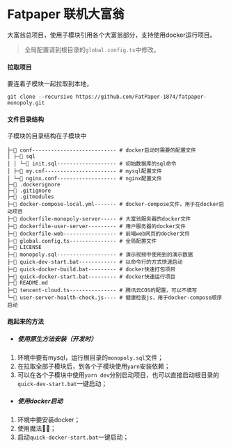Fatpaper 联机大富翁
=====

大富翁总项目，使用子模块引用各个大富翁部分，支持使用docker运行项目。
>全局配置请到根目录的`global.config.ts`中修改。

#### 拉取项目
要连着子模块一起拉取到本地，
```
git clone --recursive https://github.com/FatPaper-1874/fatpaper-monopoly.git
```
#### 文件目录结构
子模块的目录结构在子模块中
```
├─📁 conf--------------------------- # docker启动时需要的配置文件
│ ├─📁 sql
│ │ └─📄 init.sql------------------- # 初始数据库的sql命令
│ ├─📄 my.cnf----------------------- # mysql配置文件
│ └─📄 nginx.conf------------------- # nginx配置文件
├─📄 .dockerignore
├─📄 .gitignore
├─📄 .gitmodules
├─📄 docker-compose-local.yml------- # docker-compose文件，用于在docker启动项目
├─📄 dockerfile-monopoly-server----- # 大富翁服务器的docker文件
├─📄 dockerfile-user-server--------- # 用户服务器的docker文件
├─📄 dockerfile-web----------------- # 前端web网页的docker文件
├─📄 global.config.ts--------------- # 全局配置文件
├─📄 LICENSE
├─📄 monopoly.sql------------------- # 演示视频中使用到的演示数据
├─📄 quick-dev-start.bat------------ # 以命令行的方式快速启动
├─📄 quick-docker-build.bat--------- # docker快速打包项目
├─📄 quick-docker-start.bat--------- # docker快速运行项目
├─📄 README.md
├─📄 tencent-cloud.ts--------------- # 腾讯云COS的配置，可以不填写
└─📄 user-server-health-check.js---- # 健康检查js，用于docker-compose顺序启动
```

#### 跑起来的方法
* ##### 使用原生方法安装（开发时）
1. 环境中要有mysql，运行根目录的`monopoly.sql`文件；
2. 在拉取全部子模块后，到各个子模块使用`yarn`安装依赖；
3. 可以在各个子模块中使用`yarn dev`分别启动项目，也可以直接启动根目录的`quick-dev-start.bat`一键启动；

* ##### 使用docker启动
1. 环境中要安装docker；
2. 使用魔法🧙‍♀️；
3. 启动`quick-docker-start.bat`一键启动；